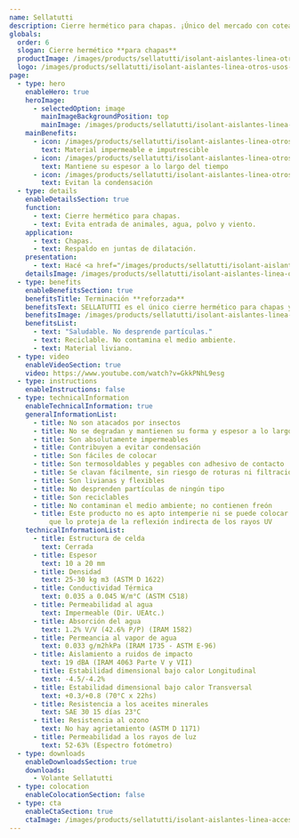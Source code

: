 ```yaml
---
name: Sellatutti
description: Cierre hermético para chapas. ¡Único del mercado con coteado reforzado!
globals:
  order: 6
  slogan: Cierre hermético **para chapas**
  productImage: /images/products/sellatutti/isolant-aislantes-linea-otros-usos-sellatutti-producto-rollo.png
  logo: /images/products/sellatutti/isolant-aislantes-linea-otros-usos-sellatutti-logo.jpg
page:
  - type: hero
    enableHero: true
    heroImage:
      - selectedOption: image
        mainImageBackgroundPosition: top
        mainImage: /images/products/sellatutti/isolant-aislantes-linea-accesorios-sellatutti-imagen-fondo.jpg
    mainBenefits:
      - icon: /images/products/sellatutti/isolant-aislantes-linea-otros-usos-sellatutti-beneficio-1.svg
        text: Material impermeable e imputrescible
      - icon: /images/products/sellatutti/isolant-aislantes-linea-otros-usos-sellatutti-beneficio-2.svg
        text: Mantiene su espesor a lo largo del tiempo
      - icon: /images/products/sellatutti/isolant-aislantes-linea-otros-usos-sellatutti-beneficio-3.svg
        text: Evitan la condensación
  - type: details
    enableDetailsSection: true
    function:
      - text: Cierre hermético para chapas.
      - text: Evita entrada de animales, agua, polvo y viento.
    application:
      - text: Chapas.
      - text: Respaldo en juntas de dilatación.
    presentation:
      - text: Hacé <a href="/images/products/sellatutti/isolant-aislantes-linea-vivienda-sellatutti-presentaciones.webp" target="_blank" rel="noopener noreferrer" class="font-bold">click acá</a> para ver todas las presentaciones disponibles
    detailsImage: /images/products/sellatutti/isolant-aislantes-linea-otros-usos-sellatutti-imagen-detalle.jpg
  - type: benefits
    enableBenefitsSection: true
    benefitsTitle: Terminación **reforzada**
    benefitsText: SELLATUTTI es el único cierre hermético para chapas y juntas, que presenta una terminación reforzada en ambas cara. Esto alarga su vida útil y lo hace más difícil de romper para pájaros y animales.
    benefitsImage: /images/products/sellatutti/isolant-aislantes-linea-otros-usos-sellatutti-beneficio-exclusivo.jpg
    benefitsList:
      - text: "Saludable. No desprende partículas."
      - text: Reciclable. No contamina el medio ambiente.
      - text: Material liviano.
  - type: video
    enableVideoSection: true
    video: https://www.youtube.com/watch?v=GkkPNhL9esg
  - type: instructions
    enableInstructions: false
  - type: technicalInformation
    enableTechnicalInformation: true
    generalInformationList:
      - title: No son atacados por insectos
      - title: No se degradan y mantienen su forma y espesor a lo largo del tiempo
      - title: Son absolutamente impermeables
      - title: Contribuyen a evitar condensación
      - title: Son fáciles de colocar
      - title: Son termosoldables y pegables con adhesivo de contacto
      - title: Se clavan fácilmente, sin riesgo de roturas ni filtraciones
      - title: Son livianas y flexibles
      - title: No desprenden partículas de ningún tipo
      - title: Son reciclables
      - title: No contaminan el medio ambiente; no contienen freón
      - title: Este producto no es apto intemperie ni se puede colocar sin un cielorraso
          que lo proteja de la reflexión indirecta de los rayos UV
    technicalInformationList:
      - title: Estructura de celda
        text: Cerrada
      - title: Espesor
        text: 10 a 20 mm
      - title: Densidad
        text: 25-30 kg m3 (ASTM D 1622)
      - title: Conductividad Térmica
        text: 0.035 a 0.045 W/m°C (ASTM C518)
      - title: Permeabilidad al agua
        text: Impermeable (Dir. UEAtc.)
      - title: Absorción del agua
        text: 1.2% V/V (42.6% P/P) (IRAM 1582)
      - title: Permeancia al vapor de agua
        text: 0.033 g/m2hkPa (IRAM 1735 - ASTM E-96)
      - title: Aislamiento a ruidos de impacto
        text: 19 dBA (IRAM 4063 Parte V y VII)
      - title: Estabilidad dimensional bajo calor Longitudinal
        text: -4.5/-4.2%
      - title: Estabilidad dimensional bajo calor Transversal
        text: +0.3/+0.8 (70°C x 22hs)
      - title: Resistencia a los aceites minerales
        text: SAE 30 15 días 23°C
      - title: Resistencia al ozono
        text: No hay agrietamiento (ASTM D 1171)
      - title: Permeabilidad a los rayos de luz
        text: 52-63% (Espectro fotómetro)
  - type: downloads
    enableDownloadsSection: true
    downloads:
      - Volante Sellatutti
  - type: colocation
    enableColocationSection: false
  - type: cta
    enableCtaSection: true
    ctaImage: /images/products/sellatutti/isolant-aislantes-linea-accesorios-sellatutti-imagen-cta.jpg
---
```

